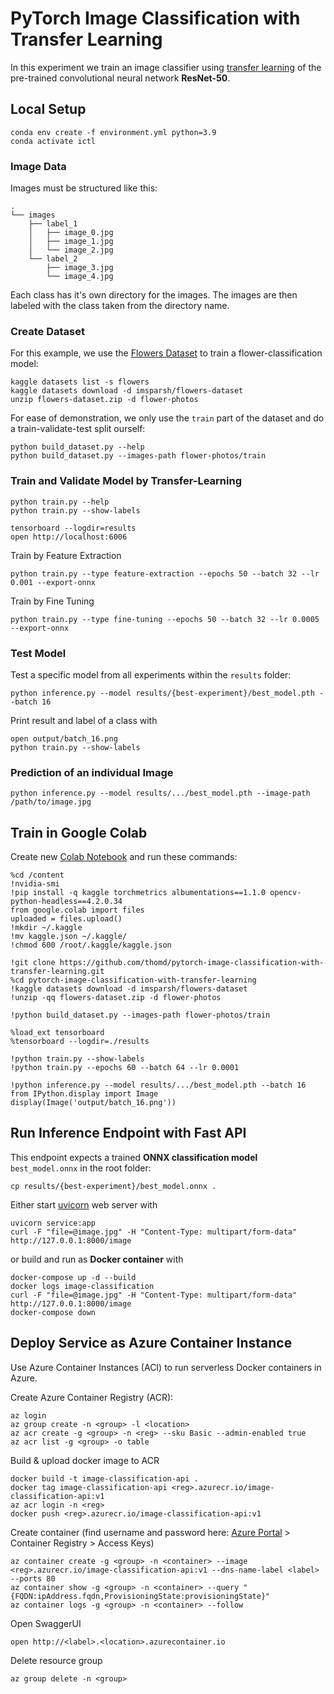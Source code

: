 # PyTorch Image Classification with Transfer Learning

In this experiment we train an image classifier using [transfer learning](https://nbviewer.jupyter.org/github/thomd/pytorch-image-classification-with-transfer-learning/blob/main/transfer-learning.ipynb) of the pre-trained convolutional neural network **ResNet-50**.

## Local Setup

    conda env create -f environment.yml python=3.9
    conda activate ictl

### Image Data

Images must be structured like this:

    .
    └── images
        ├── label_1
        │   ├── image_0.jpg
        │   ├── image_1.jpg
        │   └── image_2.jpg
        └── label_2
            ├── image_3.jpg
            └── image_4.jpg

Each class has it's own directory for the images. The images are then labeled with the class taken from the directory name.

### Create Dataset

For this example, we use the [Flowers Dataset](https://www.kaggle.com/datasets/imsparsh/flowers-dataset/) to train a flower-classification model:

    kaggle datasets list -s flowers
    kaggle datasets download -d imsparsh/flowers-dataset
    unzip flowers-dataset.zip -d flower-photos

For ease of demonstration, we only use the `train` part of the dataset and do a train-validate-test split ourself:

    python build_dataset.py --help
    python build_dataset.py --images-path flower-photos/train

### Train and Validate Model by Transfer-Learning

    python train.py --help
    python train.py --show-labels

    tensorboard --logdir=results
    open http://localhost:6006

Train by Feature Extraction

    python train.py --type feature-extraction --epochs 50 --batch 32 --lr 0.001 --export-onnx

Train by Fine Tuning

    python train.py --type fine-tuning --epochs 50 --batch 32 --lr 0.0005 --export-onnx

### Test Model

Test a specific model from all experiments within the `results` folder:

    python inference.py --model results/{best-experiment}/best_model.pth --batch 16

Print result and label of a class with

    open output/batch_16.png
    python train.py --show-labels

### Prediction of an individual Image

    python inference.py --model results/.../best_model.pth --image-path /path/to/image.jpg

## Train in Google Colab

Create new [Colab Notebook](https://colab.research.google.com) and run these commands:

    %cd /content
    !nvidia-smi
    !pip install -q kaggle torchmetrics albumentations==1.1.0 opencv-python-headless==4.2.0.34
    from google.colab import files
    uploaded = files.upload()
    !mkdir ~/.kaggle
    !mv kaggle.json ~/.kaggle/
    !chmod 600 /root/.kaggle/kaggle.json

    !git clone https://github.com/thomd/pytorch-image-classification-with-transfer-learning.git
    %cd pytorch-image-classification-with-transfer-learning
    !kaggle datasets download -d imsparsh/flowers-dataset
    !unzip -qq flowers-dataset.zip -d flower-photos

    !python build_dataset.py --images-path flower-photos/train

    %load_ext tensorboard
    %tensorboard --logdir=./results

    !python train.py --show-labels
    !python train.py --epochs 60 --batch 64 --lr 0.0001

    !python inference.py --model results/.../best_model.pth --batch 16
    from IPython.display import Image
    display(Image('output/batch_16.png'))

## Run Inference Endpoint with Fast API

This endpoint expects a trained **ONNX classification model** `best_model.onnx` in the root folder:

    cp results/{best-experiment}/best_model.onnx .

Either start [uvicorn](https://www.uvicorn.org/) web server with

    uvicorn service:app
    curl -F "file=@image.jpg" -H "Content-Type: multipart/form-data" http://127.0.0.1:8000/image

or build and run as **Docker container** with

    docker-compose up -d --build
    docker logs image-classification
    curl -F "file=@image.jpg" -H "Content-Type: multipart/form-data" http://127.0.0.1:8000/image
    docker-compose down

## Deploy Service as Azure Container Instance

Use Azure Container Instances (ACI) to run serverless Docker containers in Azure.

Create Azure Container Registry (ACR):

    az login
    az group create -n <group> -l <location>
    az acr create -g <group> -n <reg> --sku Basic --admin-enabled true
    az acr list -g <group> -o table

Build & upload docker image to ACR

    docker build -t image-classification-api .
    docker tag image-classification-api <reg>.azurecr.io/image-classification-api:v1
    az acr login -n <reg>
    docker push <reg>.azurecr.io/image-classification-api:v1

Create container (find username and password here: [Azure Portal](https://portal.azure.com) > Container Registry > Access Keys)

    az container create -g <group> -n <container> --image <reg>.azurecr.io/image-classification-api:v1 --dns-name-label <label> --ports 80
    az container show -g <group> -n <container> --query "{FQDN:ipAddress.fqdn,ProvisioningState:provisioningState}"
    az container logs -g <group> -n <container> --follow

Open SwaggerUI
    
    open http://<label>.<location>.azurecontainer.io

Delete resource group
    
    az group delete -n <group>
